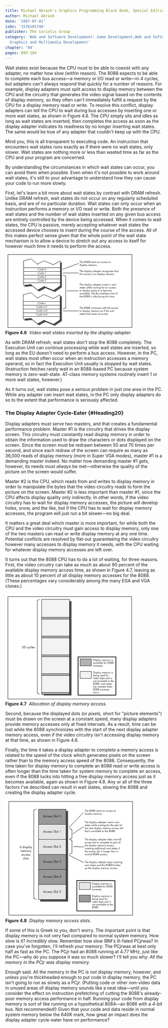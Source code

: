 ```yaml
---
title: Michael Abrash's Graphics Programming Black Book, Special Edition
author: Michael Abrash
date: '1997-07-01'
isbn: '1576101746'
publisher: The Coriolis Group
category: 'Web and Software Development: Game Development,Web and Software Development:
  Graphics and Multimedia Development'
chapter: '04'
pages: 099-104
---
```


Wait states exist because the CPU must to be able to coexist with any
adapter, no matter how slow (within reason). The 8088 expects to be able
to complete each bus access—a memory or I/O read or write—in 4 cycles,
but adapters can't always respond that quickly for a number of reasons.
For example, display adapters must split access to display memory
between the CPU and the circuitry that generates the video signal based
on the contents of display memory, so they often can't immediately
fulfill a request by the CPU for a display memory read or write. To
resolve this conflict, display adapters can tell the CPU to wait during
bus accesses by inserting one or more wait states, as shown in Figure
4.6. The CPU simply sits and idles as long as wait states are inserted,
then completes the access as soon as the display adapter indicates its
readiness by no longer inserting wait states. The same would be true of
any adapter that couldn't keep up with the CPU.

Mind you, this is all transparent to executing code. An instruction that
encounters wait states runs exactly as if there were no wait states,
only slower. Wait states are nothing more or less than wasted time as
far as the CPU and your program are concerned.

By understanding the circumstances in which wait states can occur, you
can avoid them when possible. Even when it's not possible to work around
wait states, it's still to your advantage to understand how they can
cause your code to run more slowly.

First, let's learn a bit more about wait states by contrast with DRAM
refresh. Unlike DRAM refresh, wait states do not occur on any regularly
scheduled basis, and are of no particular duration. Wait states can only
occur when an instruction performs a memory or I/O read or write. Both
the presence of wait states and the number of wait states inserted on
any given bus access are entirely controlled by the device being
accessed. When it comes to wait states, the CPU is passive, merely
accepting whatever wait states the accessed device chooses to insert
during the course of the access. All of this makes perfect sense given
that the whole point of the wait state mechanism is to allow a device to
stretch out any access to itself for however much time it needs to
perform the access.

![](images/04-06.jpg)\
 **Figure 4.6**  *Video wait states inserted by the display adapter.*

As with DRAM refresh, wait states don't stop the 8088 completely. The
Execution Unit can continue processing while wait states are inserted,
so long as the EU doesn't need to perform a bus access. However, in the
PC, wait states most often occur when an instruction accesses a memory
operand, so in fact the Execution Unit usually is stopped by wait
states. (Instruction fetches rarely wait in an 8088-based PC because
system memory is zero-wait-state. AT-class memory systems routinely
insert 1 or more wait states, however.)

As it turns out, wait states pose a serious problem in just one area in
the PC. While any adapter *can* insert wait states, in the PC only
display adapters do so to the extent that performance is seriously
affected.

### The Display Adapter Cycle-Eater {#Heading20}

Display adapters must serve two masters, and that creates a fundamental
performance problem. Master \#1 is the circuitry that drives the display
screen. This circuitry must constantly read display memory in order to
obtain the information used to draw the characters or dots displayed on
the screen. Since the screen must be redrawn between 50 and 70 times per
second, and since each redraw of the screen can require as many as
36,000 reads of display memory (more in Super VGA modes), master \#1 is
a demanding master indeed. No matter how demanding master \#1 gets,
however, its needs must *always* be met—otherwise the quality of the
picture on the screen would suffer.

Master \#2 is the CPU, which reads from and writes to display memory in
order to manipulate the bytes that the video circuitry reads to form the
picture on the screen. Master \#2 is less important than master \#1,
since the CPU affects display quality only indirectly. In other words,
if the video circuitry has to wait for display memory accesses, the
picture will develop holes, snow, and the like, but if the CPU has to
wait for display memory accesses, the program will just run a bit
slower—no big deal.

It matters a great deal which master is more important, for while both
the CPU and the video circuitry must gain access to display memory, only
one of the two masters can read or write display memory at any one time.
Potential conflicts are resolved by flat-out guaranteeing the video
circuitry however many accesses to display memory it needs, with the CPU
waiting for whatever display memory accesses are left over.

It turns out that the 8088 CPU has to do a lot of waiting, for three
reasons. First, the video circuitry can take as much as about 90 percent
of the available display memory access time, as shown in Figure 4.7,
leaving as little as about 10 percent of all display memory accesses for
the 8088. (These percentages vary considerably among the many EGA and
VGA clones.)

![](images/04-07.jpg)\
 **Figure 4.7**  *Allocation of display memory access.*

Second, because the displayed dots (or *pixels,* short for "picture
elements") must be drawn on the screen at a constant speed, many display
adapters provide memory accesses only at fixed intervals. As a result,
time can be lost while the 8088 synchronizes with the start of the next
display adapter memory access, even if the video circuitry isn't
accessing display memory at that time, as shown in Figure 4.8.

Finally, the time it takes a display adapter to complete a memory access
is related to the speed of the clock which generates pixels on the
screen rather than to the memory access speed of the 8088. Consequently,
the time taken for display memory to complete an 8088 read or write
access is often longer than the time taken for system memory to complete
an access, even if the 8088 lucks into hitting a free display memory
access just as it becomes available, again as shown in Figure 4.8. Any
or all of the three factors I've described can result in wait states,
slowing the 8088 and creating the display adapter cycle.

![](images/04-08.jpg)\
 **Figure 4.8**  *Display memory access slots.*

If some of this is Greek to you, don't worry. The important point is
that display memory is not very fast compared to normal system memory.
How slow is it? *Incredibly* slow. Remember how slow IBM's ill-fated
PC*jr*was? In case you've forgotten, I'll refresh your memory: The
PC*jr*was at best only half as fast as the PC. The PC*jr* had an 8088
running at 4.77 MHz, just like the PC—why do you suppose it was so much
slower? I'll tell you why: *All the memory in the PCjr was display
memory.*

Enough said. All the memory in the PC is *not* display memory, however,
and unless you're thickheaded enough to put code in display memory, the
PC isn't going to run as slowly as a PC*jr.* (Putting code or other
non-video data in unused areas of display memory sounds like a neat
idea—until you consider the effect on instruction prefetching of cutting
the 8088's already-poor memory access performance in half. Running your
code from display memory is sort of like running on a hypothetical
8084—an 8086 with a *4-bit* bus. Not recommended!) Given that your code
and data reside in normal system memory below the 640K mark, how great
an impact does the display adapter cycle-eater have on performance?